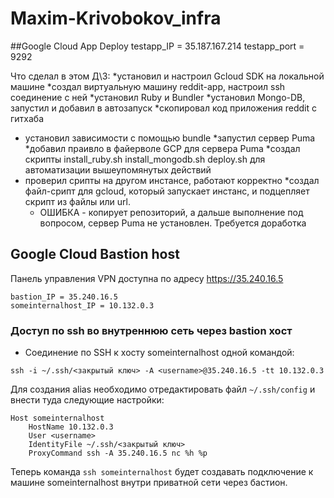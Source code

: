 # Maxim-Krivobokov_infra

##Google Cloud App Deploy
testapp_IP = 35.187.167.214
testapp_port = 9292

Что сделал в этом Д\З:
*установил и настроил Gcloud SDK на локальной машине
*создал виртуальную машину reddit-app, настроил ssh соединение с ней
*установил Ruby и Bundler
*установил Mongo-DB, запустил и добавил в автозапуск
*скопировал код приложения reddit с гитхаба
* установил зависимости с помощью bundle
*запустил сервер Puma
*добавил праивло в файерволе GCP для сервера Puma
*создал скрипты install_ruby.sh install_mongodb.sh deploy.sh для автоматизации вышеупомянутых действий
* проверил срипты на другом инстансе, работают корректно
*создал файл-срипт для gcloud, который запускает инстанс, и подцепляет скрипт из файлы или url. 
	* ОШИБКА - копирует репозиторий, а дальше выполнение под вопросом, сервер Puma не установлен. Требуется доработка




## Google Cloud Bastion host

Панель управления VPN доступна по адресу https://35.240.16.5
```
bastion_IP = 35.240.16.5
someinternalhost_IP = 10.132.0.3
```

### Доступ по ssh во внутреннюю сеть через bastion хост
* Соединение по SSH к хосту someinternalhost одной командой:
```
ssh -i ~/.ssh/<закрытый ключ> -A <username>@35.240.16.5 -tt 10.132.0.3
```
Для создания alias необходимо отредактировать файл `~/.ssh/config` и внести туда следующие настройки:
```
Host someinternalhost
	HostName 10.132.0.3
	User <username>
	IdentityFile ~/.ssh/<закрытый ключ>
	ProxyCommand ssh -A 35.240.16.5 nc %h %p
```

Теперь команда `ssh someinternalhost` будет создавать подключение к машине someinternalhost внутри приватной сети через бастион. 





